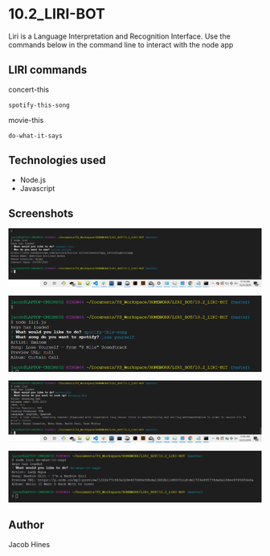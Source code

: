# 10.2_LIRI-BOT
Liri is a Language Interpretation and Recognition Interface. Use the commands below  in the command line to interact with the node app
## LIRI commands

concert-this
```
spotify-this-song
```
movie-this
```
do-what-it-says
```

## Technologies used
* Node.js
* Javascript


## Screenshots 
![screenshots - concert-this](screenshots\concert-this.png?raw=true "concert-this")

![screenshots - spotify-this](screenshots\spotify-this.png?raw=true "spotify-this")

![screenshots - movie-this](screenshots\movie-this.png?raw=true "movie-this")

![screenshots - do-what-it-says](screenshots\do-what-it-says.png?raw=true "do-what-it-says")



## Author
Jacob Hines